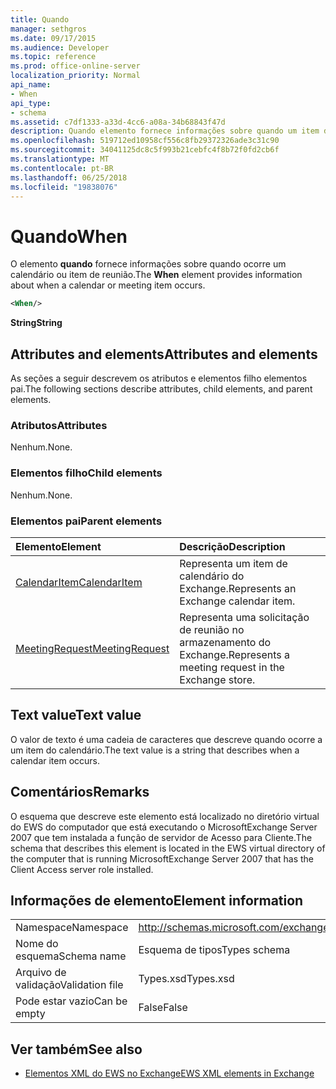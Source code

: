 ```yaml
---
title: Quando
manager: sethgros
ms.date: 09/17/2015
ms.audience: Developer
ms.topic: reference
ms.prod: office-online-server
localization_priority: Normal
api_name:
- When
api_type:
- schema
ms.assetid: c7df1333-a33d-4cc6-a08a-34b68843f47d
description: Quando elemento fornece informações sobre quando um item de calendário ou reunião ocorre.
ms.openlocfilehash: 519712ed10958cf556c8fb29372326ade3c31c90
ms.sourcegitcommit: 34041125dc8c5f993b21cebfc4f8b72f0fd2cb6f
ms.translationtype: MT
ms.contentlocale: pt-BR
ms.lasthandoff: 06/25/2018
ms.locfileid: "19838076"
---
```

# <a name="when"></a><span data-ttu-id="10579-103">Quando</span><span class="sxs-lookup"><span data-stu-id="10579-103">When</span></span>

<span data-ttu-id="10579-104">O elemento **quando** fornece informações sobre quando ocorre um calendário ou item de reunião.</span><span class="sxs-lookup"><span data-stu-id="10579-104">The **When** element provides information about when a calendar or meeting item occurs.</span></span> 
  
```xml
<When/>
```

 <span data-ttu-id="10579-105">**String**</span><span class="sxs-lookup"><span data-stu-id="10579-105">**String**</span></span>
## <a name="attributes-and-elements"></a><span data-ttu-id="10579-106">Attributes and elements</span><span class="sxs-lookup"><span data-stu-id="10579-106">Attributes and elements</span></span>

<span data-ttu-id="10579-107">As seções a seguir descrevem os atributos e elementos filho elementos pai.</span><span class="sxs-lookup"><span data-stu-id="10579-107">The following sections describe attributes, child elements, and parent elements.</span></span>
  
### <a name="attributes"></a><span data-ttu-id="10579-108">Atributos</span><span class="sxs-lookup"><span data-stu-id="10579-108">Attributes</span></span>

<span data-ttu-id="10579-109">Nenhum.</span><span class="sxs-lookup"><span data-stu-id="10579-109">None.</span></span>
  
### <a name="child-elements"></a><span data-ttu-id="10579-110">Elementos filho</span><span class="sxs-lookup"><span data-stu-id="10579-110">Child elements</span></span>

<span data-ttu-id="10579-111">Nenhum.</span><span class="sxs-lookup"><span data-stu-id="10579-111">None.</span></span>
  
### <a name="parent-elements"></a><span data-ttu-id="10579-112">Elementos pai</span><span class="sxs-lookup"><span data-stu-id="10579-112">Parent elements</span></span>

|<span data-ttu-id="10579-113">**Elemento**</span><span class="sxs-lookup"><span data-stu-id="10579-113">**Element**</span></span>|<span data-ttu-id="10579-114">**Descrição**</span><span class="sxs-lookup"><span data-stu-id="10579-114">**Description**</span></span>|
|:-----|:-----|
|[<span data-ttu-id="10579-115">CalendarItem</span><span class="sxs-lookup"><span data-stu-id="10579-115">CalendarItem</span></span>](calendaritem.md) <br/> |<span data-ttu-id="10579-116">Representa um item de calendário do Exchange.</span><span class="sxs-lookup"><span data-stu-id="10579-116">Represents an Exchange calendar item.</span></span>  <br/> |
|[<span data-ttu-id="10579-117">MeetingRequest</span><span class="sxs-lookup"><span data-stu-id="10579-117">MeetingRequest</span></span>](meetingrequest.md) <br/> |<span data-ttu-id="10579-118">Representa uma solicitação de reunião no armazenamento do Exchange.</span><span class="sxs-lookup"><span data-stu-id="10579-118">Represents a meeting request in the Exchange store.</span></span>  <br/> |
   
## <a name="text-value"></a><span data-ttu-id="10579-119">Text value</span><span class="sxs-lookup"><span data-stu-id="10579-119">Text value</span></span>

<span data-ttu-id="10579-120">O valor de texto é uma cadeia de caracteres que descreve quando ocorre a um item do calendário.</span><span class="sxs-lookup"><span data-stu-id="10579-120">The text value is a string that describes when a calendar item occurs.</span></span>
  
## <a name="remarks"></a><span data-ttu-id="10579-121">Comentários</span><span class="sxs-lookup"><span data-stu-id="10579-121">Remarks</span></span>

<span data-ttu-id="10579-122">O esquema que descreve este elemento está localizado no diretório virtual do EWS do computador que está executando o MicrosoftExchange Server 2007 que tem instalada a função de servidor de Acesso para Cliente.</span><span class="sxs-lookup"><span data-stu-id="10579-122">The schema that describes this element is located in the EWS virtual directory of the computer that is running MicrosoftExchange Server 2007 that has the Client Access server role installed.</span></span>
  
## <a name="element-information"></a><span data-ttu-id="10579-123">Informações de elemento</span><span class="sxs-lookup"><span data-stu-id="10579-123">Element information</span></span>

|||
|:-----|:-----|
|<span data-ttu-id="10579-124">Namespace</span><span class="sxs-lookup"><span data-stu-id="10579-124">Namespace</span></span>  <br/> |http://schemas.microsoft.com/exchange/services/2006/types  <br/> |
|<span data-ttu-id="10579-125">Nome do esquema</span><span class="sxs-lookup"><span data-stu-id="10579-125">Schema name</span></span>  <br/> |<span data-ttu-id="10579-126">Esquema de tipos</span><span class="sxs-lookup"><span data-stu-id="10579-126">Types schema</span></span>  <br/> |
|<span data-ttu-id="10579-127">Arquivo de validação</span><span class="sxs-lookup"><span data-stu-id="10579-127">Validation file</span></span>  <br/> |<span data-ttu-id="10579-128">Types.xsd</span><span class="sxs-lookup"><span data-stu-id="10579-128">Types.xsd</span></span>  <br/> |
|<span data-ttu-id="10579-129">Pode estar vazio</span><span class="sxs-lookup"><span data-stu-id="10579-129">Can be empty</span></span>  <br/> |<span data-ttu-id="10579-130">False</span><span class="sxs-lookup"><span data-stu-id="10579-130">False</span></span>  <br/> |
   
## <a name="see-also"></a><span data-ttu-id="10579-131">Ver também</span><span class="sxs-lookup"><span data-stu-id="10579-131">See also</span></span>



- [<span data-ttu-id="10579-132">Elementos XML do EWS no Exchange</span><span class="sxs-lookup"><span data-stu-id="10579-132">EWS XML elements in Exchange</span></span>](ews-xml-elements-in-exchange.md)

